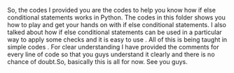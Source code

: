 So, the codes I provided you are the codes to help you know how if else conditional statements works in Python. The codes in this folder shows you how to play and get your hands on with if else conditional statements. I also talked about how if else conditional statements can be used in a particular way to apply some checks and it is easy to use . All of this is being taught in simple codes . For clear understanding I have provided the comments for every line of code so that you guys understand it clearly and there is no chance of doubt.So, basically this is all for now. See you guys.
